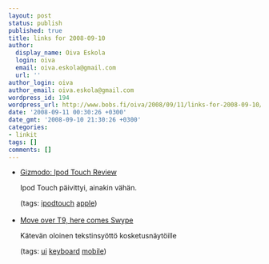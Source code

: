 ```yaml
---
layout: post
status: publish
published: true
title: links for 2008-09-10
author:
  display_name: Oiva Eskola
  login: oiva
  email: oiva.eskola@gmail.com
  url: ''
author_login: oiva
author_email: oiva.eskola@gmail.com
wordpress_id: 194
wordpress_url: http://www.bobs.fi/oiva/2008/09/11/links-for-2008-09-10/
date: '2008-09-11 00:30:26 +0300'
date_gmt: '2008-09-10 21:30:26 +0300'
categories:
- linkit
tags: []
comments: []
---
```

<ul class="delicious">
<li>
<div class="delicious-link"><a href="http://gizmodo.com/5047614/ipod-touch-version-2-review">Gizmodo: Ipod Touch Review</a></div></p>
<div class="delicious-extended">Ipod Touch päivittyi, ainakin vähän.</div></p>
<div class="delicious-tags">(tags: <a href="http://delicious.com/oiva/ipodtouch">ipodtouch</a> <a href="http://delicious.com/oiva/apple">apple</a>)</div><br />
            </li>
<li>
<div class="delicious-link"><a href="http://news.cnet.com/8301-17938_105-10037202-1.html?tag=mncol;posts">Move over T9, here comes Swype</a></div></p>
<div class="delicious-extended">Kätevän oloinen tekstinsyöttö kosketusnäytöille</div></p>
<div class="delicious-tags">(tags: <a href="http://delicious.com/oiva/ui">ui</a> <a href="http://delicious.com/oiva/keyboard">keyboard</a> <a href="http://delicious.com/oiva/mobile">mobile</a>)</div><br />
            </li></ul>

